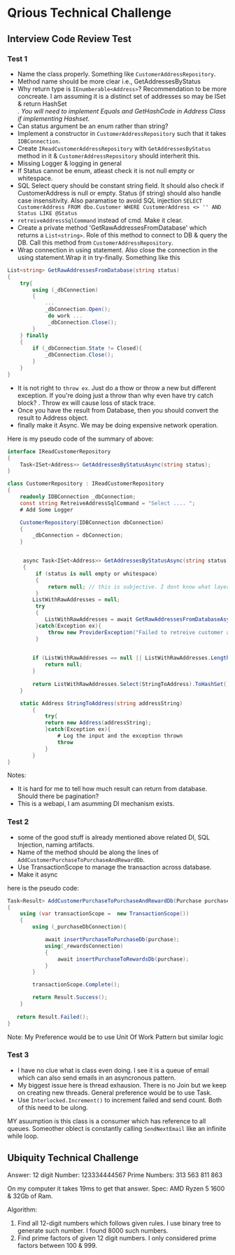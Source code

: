 # Qrious Technical Challenge

## Interview Code Review Test

### Test 1
* Name the class properly. Something like `CustomerAddressRepository`.
* Method name should be more clear i.e., GetAddressesByStatus
* Why return type is `IEnumberable<Address>`? Recommendation to be more concreate. I am assuming it is a distinct set of addresses so may be ISet & return HashSet<Address>. You will need to implement Equals and GetHashCode in Address Class if implementing Hashset.
* Can status argument be an enum rather than string? 
* Implement a constructor in `CustomerAddressRepository` such that it takes `IDBConnection`. 
* Create `IReadCustomerAddressRepository` with `GetAddressesByStatus` method in it & `CustomerAddressRepository` should interherit this. 
* Missing Logger & logging in general
* If Status cannot be enum, atleast check it is not null empty or whitespace. 
* SQL Select query should be constant string field. It should also check if CustomerAddress is null or empty. Status (if string) should also handle case insensitivity. Also paramatise to avoid SQL injection
    `SELECT CustomerAddress FROM dbo.Customer WHERE CustomerAddress <> '' AND Status LIKE @Status`
* `retreiveAddressSqlCommand` instead of cmd.  Make it clear. 
* Create a private method 'GetRawAddressesFromDatabase' which returns a `List<string>`. Role of this method to connect to DB & query the DB. Call this method from `CustomerAddressRepository`. 
* Wrap connection in using statement. Also close the connection in the using statement.Wrap it in try-finally. Something like this 
``` C#
List<string> GetRawAddressesFromDatabase(string status)
{
    try{
        using (_dbConnection)
        {
            ...
            _dbConnection.Open();
             do work ...
             _dbConnection.Close();
        }
    } finally
    {
        if (_dbConnection.State != Closed){
            _dbConnection.Close();
        }
    }
}
```
* It is not right to `throw ex`. Just do a thow or throw a new but different exception.  If you're doing just a throw than why even have try catch block? . Throw ex will cause loss of stack trace. 
* Once you have the result from Database, then you should convert the result to Address object. 
* finally make it Async. We may be doing expensive network operation.

Here is my pseudo code of the summary of above: 
``` C#
interface IReadCustomerRepository
{
    Task<ISet<Address>> GetAddressesByStatusAsync(string status);
}

class CustomerRepository : IReadCustomerRepository
{
    readonly IDBConnection _dbConnection;
    const string RetreiveAddressSqlCommand = "Select .... ";
    # Add Some Logger 

    CustomerRepository(IDBConnection dbConnection)
    {
        _dbConnection = dbConnection;
    }


     async Task<ISet<Address>> GetAddressesByStatusAsync(string status)
     {
         if (status is null empty or whitespace)
         {
             return null; // this is subjective. I dont know what layer above is doing. Can throw Validation exception instead. 
         }
        ListWithRawAddresses = null;
         try
         {
            ListWithRawAddresses = await GetRawAddressesFromDatabaseAsync(status);
         }catch(Exception ex){
             throw new ProviderException("Failed to retreive customer address from DB", ex); //Some kind of exception throw the issue is with database and not with code
         }

         
        if (ListWithRawAddresses == null || ListWithRawAddresses.Length ==0){
            return null;
        }
    
        return ListWithRawAddresses.Select(StringToAddress).ToHashSet();
    }

    static Address StringToAddress(string addressString)
		{
            try{
			return new Address(addressString);
            }catch(Exception ex){
                # Log the input and the exception thrown
                throw
            }
		}
}
```

Notes: 
+ It is hard for me to tell how much result can return from database. Should there be pagination? 
+ This is a webapi, I am asumming DI mechanism exists. 

### Test 2
* some of the good stuff is already mentioned above related DI, SQL Injection, naming artifacts.
* Name of the method should be along the lines of `AddCustomerPurchaseToPurchaseAndRewardDb`.
* Use TransactionScope to manage the transaction across database.
* Make it async 

here is the pseudo code:
```C#
Task<Result> AddCustomerPurchaseToPurchaseAndRewardDb(Purchase purchase)
{
    using (var transactionScope =  new TransactionScope())
    {
        using (_purchaseDbConnection){

            await insertPurchaseToPurchaseDb(purchase);
            using(_rewardsConnection)
            {
                await insertPurchaseToRewardsDb(purchase);
            }
        }

        transactionScope.Complete();

        return Result.Success(); 
    }
   
   return Result.Failed();
}
```
Note: My Preference would be to use Unit Of Work Pattern but similar logic

### Test 3
* I have no clue what is class even doing. I see it is a queue of email which can also send emails in an asyncronous pattern.
* My biggest issue here is thread exhausion. There is no Join but we keep on creating new threads. General preference would be to use Task. 
* Use `Interlocked.Increment()` to increment failed and send count. Both of this need to be ulong. 

MY asuumption is this class is a consumer which has reference to all queues. Someother oblect is constantly calling `SendNextEmail` like an infinite while loop. 


## Ubiquity Technical Challenge

Answer:
12 digit Number: 123334444567 Prime Numbers: 313 563 811 863

On my computer it takes 19ms to get that answer. Spec: AMD Ryzen 5 1600 & 32Gb of Ram. 

Algorithm: 
1) Find all 12-digit numbers which follows given rules. I use binary tree to generate such number. I found 8000 such numbers. 
2) Find prime factors of given 12 digit numbers. I only considered prime factors between 100 & 999. 

